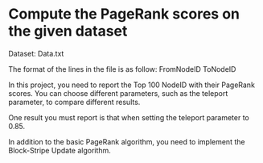 # Compute the PageRank scores on the given dataset

Dataset: Data.txt

The format of the lines in the file is as follow:
FromNodeID ToNodeID

In this project, you need to report the Top 100 NodeID with their PageRank scores. You
can choose different parameters, such as the teleport parameter, to compare different results.

One result you must report is that when setting the teleport parameter to 0.85.

In addition to the basic PageRank algorithm, you need to implement the Block-Stripe
Update algorithm.
